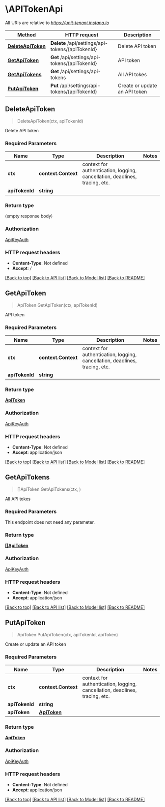 # \APITokenApi

All URIs are relative to *https://unit-tenant.instana.io*

Method | HTTP request | Description
------------- | ------------- | -------------
[**DeleteApiToken**](APITokenApi.md#DeleteApiToken) | **Delete** /api/settings/api-tokens/{apiTokenId} | Delete API token
[**GetApiToken**](APITokenApi.md#GetApiToken) | **Get** /api/settings/api-tokens/{apiTokenId} | API token
[**GetApiTokens**](APITokenApi.md#GetApiTokens) | **Get** /api/settings/api-tokens | All API tokes
[**PutApiToken**](APITokenApi.md#PutApiToken) | **Put** /api/settings/api-tokens/{apiTokenId} | Create or update an API token



## DeleteApiToken

> DeleteApiToken(ctx, apiTokenId)

Delete API token

### Required Parameters


Name | Type | Description  | Notes
------------- | ------------- | ------------- | -------------
**ctx** | **context.Context** | context for authentication, logging, cancellation, deadlines, tracing, etc.
**apiTokenId** | **string**|  | 

### Return type

 (empty response body)

### Authorization

[ApiKeyAuth](../README.md#ApiKeyAuth)

### HTTP request headers

- **Content-Type**: Not defined
- **Accept**: */*

[[Back to top]](#) [[Back to API list]](../README.md#documentation-for-api-endpoints)
[[Back to Model list]](../README.md#documentation-for-models)
[[Back to README]](../README.md)


## GetApiToken

> ApiToken GetApiToken(ctx, apiTokenId)

API token

### Required Parameters


Name | Type | Description  | Notes
------------- | ------------- | ------------- | -------------
**ctx** | **context.Context** | context for authentication, logging, cancellation, deadlines, tracing, etc.
**apiTokenId** | **string**|  | 

### Return type

[**ApiToken**](ApiToken.md)

### Authorization

[ApiKeyAuth](../README.md#ApiKeyAuth)

### HTTP request headers

- **Content-Type**: Not defined
- **Accept**: application/json

[[Back to top]](#) [[Back to API list]](../README.md#documentation-for-api-endpoints)
[[Back to Model list]](../README.md#documentation-for-models)
[[Back to README]](../README.md)


## GetApiTokens

> []ApiToken GetApiTokens(ctx, )

All API tokes

### Required Parameters

This endpoint does not need any parameter.

### Return type

[**[]ApiToken**](ApiToken.md)

### Authorization

[ApiKeyAuth](../README.md#ApiKeyAuth)

### HTTP request headers

- **Content-Type**: Not defined
- **Accept**: application/json

[[Back to top]](#) [[Back to API list]](../README.md#documentation-for-api-endpoints)
[[Back to Model list]](../README.md#documentation-for-models)
[[Back to README]](../README.md)


## PutApiToken

> ApiToken PutApiToken(ctx, apiTokenId, apiToken)

Create or update an API token

### Required Parameters


Name | Type | Description  | Notes
------------- | ------------- | ------------- | -------------
**ctx** | **context.Context** | context for authentication, logging, cancellation, deadlines, tracing, etc.
**apiTokenId** | **string**|  | 
**apiToken** | [**ApiToken**](ApiToken.md)|  | 

### Return type

[**ApiToken**](ApiToken.md)

### Authorization

[ApiKeyAuth](../README.md#ApiKeyAuth)

### HTTP request headers

- **Content-Type**: Not defined
- **Accept**: application/json

[[Back to top]](#) [[Back to API list]](../README.md#documentation-for-api-endpoints)
[[Back to Model list]](../README.md#documentation-for-models)
[[Back to README]](../README.md)

